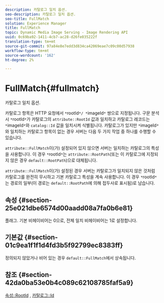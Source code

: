 ```yaml
---
description: 카탈로그 일치 옵션.
seo-description: 카탈로그 일치 옵션.
seo-title: FullMatch
solution: Experience Manager
title: FullMatch
topic: Dynamic Media Image Serving - Image Rendering API
uuid: 0c69ba92-1411-4cb7-ac28-d26fe035222f
translation-type: tm+mt
source-git-commit: 97a84e8e7edd3d834ca42069eae7c09c00d57938
workflow-type: tm+mt
source-wordcount: '162'
ht-degree: 2%

---
```



# FullMatch{#fullmatch}

카탈로그 일치 옵션.

카탈로그 항목은 HTTP 요청에서 `*`rootId`*/ *`imageId`*` 쌍으로 지정됩니다. 구문 분석 시 `*`rootId`*`가 카탈로그의 `attribute::RootId` 값과 일치하고 카탈로그 레코드는 `*`imageId`*`와 `catalog::Id` 값을 일치시켜 식별됩니다. 카탈로그가 있지만 `*`imageId`*`와 일치하는 카탈로그 항목이 없는 경우 서버는 다음 두 가지 작업 중 하나를 수행할 수 있습니다.

`attribute::FullMatch`이(가) 설정되어 있지 않으면 서버는 일치하는 카탈로그의 특성을 사용합니다. 이 경우 `*`rootId`*`는 `attribute::RootPath`(또는 이 카탈로그에 지정되지 않은 경우 `default::RootPath`)으로 대체됩니다.

`attribute::FullMatch`이(가) 설정된 경우 서버는 카탈로그가 일치되지 않은 것처럼 카탈로그를 완전히 무시하고 기본 카탈로그 특성을 계속 사용합니다. 이 경우 `*`rootId`*`는 경로의 일부(이 경로는 `default::RootPath`에 의해 접두사로 표시됨)로 남습니다.

## 속성 {#section-25e021dbe6574d00aadd08a7fa0b6e81}

플래그. 기본 비헤이비어는 0으로, 전체 일치 비헤이비어는 1로 설정합니다.

## 기본값 {#section-01c9ea1f1f1d4fd3b5f92799ec8383ff}

정의되지 않았거나 비어 있는 경우 `default::FullMatch`에서 상속됩니다.

## 참조 {#section-42da0ba53e0b4c089c62108785faf5a9}

[속성::RootId](../../../../../is-api/image-catalog/image-serving-api-ref/c-image-catalog-reference/c-attributes-reference/r-rootid.md#reference-13653312925e4a08b90f99961d53f546) ,  [카탈로그::Id](/help/aem-is-ir-api/is-api/image-catalog/image-serving-api-ref/c-image-catalog-reference/c-image-svg-data-reference/c-image-data-reference/r-id-cat.md)
